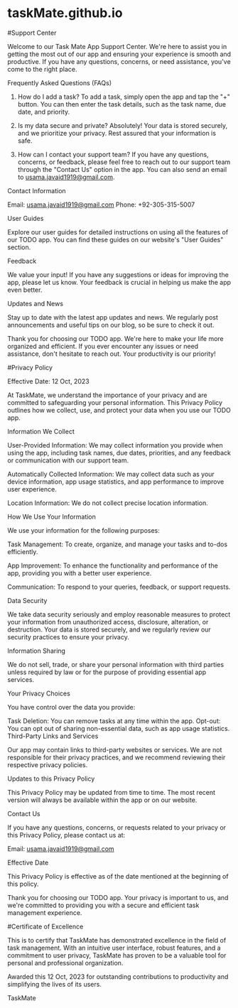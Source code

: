 # taskMate.github.io

#Support Center

Welcome to our Task Mate App Support Center. We're here to assist you in getting the most out of our app and ensuring your experience is smooth and productive. If you have any questions, concerns, or need assistance, you've come to the right place.

Frequently Asked Questions (FAQs)

1. How do I add a task?
To add a task, simply open the app and tap the "+" button. You can then enter the task details, such as the task name, due date, and priority.


4. Is my data secure and private?
Absolutely! Your data is stored securely, and we prioritize your privacy. Rest assured that your information is safe.

5. How can I contact your support team?
If you have any questions, concerns, or feedback, please feel free to reach out to our support team through the "Contact Us" option in the app. You can also send an email to usama.javaid1919@gmail.com.

Contact Information

Email: usama.javaid1919@gmail.com
Phone: +92-305-315-5007

User Guides

Explore our user guides for detailed instructions on using all the features of our TODO app. You can find these guides on our website's "User Guides" section.

Feedback

We value your input! If you have any suggestions or ideas for improving the app, please let us know. Your feedback is crucial in helping us make the app even better.

Updates and News

Stay up to date with the latest app updates and news. We regularly post announcements and useful tips on our blog, so be sure to check it out.

Thank you for choosing our TODO app. We're here to make your life more organized and efficient. If you ever encounter any issues or need assistance, don't hesitate to reach out. Your productivity is our priority!


#Privacy Policy

Effective Date: 12 Oct, 2023

At TaskMate, we understand the importance of your privacy and are committed to safeguarding your personal information. This Privacy Policy outlines how we collect, use, and protect your data when you use our TODO app.

Information We Collect

User-Provided Information: We may collect information you provide when using the app, including task names, due dates, priorities, and any feedback or communication with our support team.

Automatically Collected Information: We may collect data such as your device information, app usage statistics, and app performance to improve user experience.

Location Information: We do not collect precise location information.

How We Use Your Information

We use your information for the following purposes:

Task Management: To create, organize, and manage your tasks and to-dos efficiently.

App Improvement: To enhance the functionality and performance of the app, providing you with a better user experience.

Communication: To respond to your queries, feedback, or support requests.

Data Security

We take data security seriously and employ reasonable measures to protect your information from unauthorized access, disclosure, alteration, or destruction. Your data is stored securely, and we regularly review our security practices to ensure your privacy.

Information Sharing

We do not sell, trade, or share your personal information with third parties unless required by law or for the purpose of providing essential app services.

Your Privacy Choices

You have control over the data you provide:

Task Deletion: You can remove tasks at any time within the app.
Opt-out: You can opt out of sharing non-essential data, such as app usage statistics.
Third-Party Links and Services

Our app may contain links to third-party websites or services. We are not responsible for their privacy practices, and we recommend reviewing their respective privacy policies.

Updates to this Privacy Policy

This Privacy Policy may be updated from time to time. The most recent version will always be available within the app or on our website.

Contact Us

If you have any questions, concerns, or requests related to your privacy or this Privacy Policy, please contact us at:

Email: usama.javaid1919@gmail.com

Effective Date

This Privacy Policy is effective as of the date mentioned at the beginning of this policy.

Thank you for choosing our TODO app. Your privacy is important to us, and we're committed to providing you with a secure and efficient task management experience.


#Certificate of Excellence

This is to certify that TaskMate has demonstrated excellence in the field of task management. With an intuitive user interface, robust features, and a commitment to user privacy, TaskMate has proven to be a valuable tool for personal and professional organization.

Awarded this 12 Oct, 2023 for outstanding contributions to productivity and simplifying the lives of its users.

TaskMate

    
